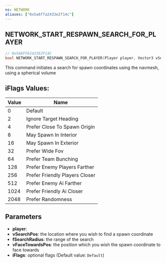 ```yaml
---
ns: NETWORK
aliases: ["0x5a6ffa2433e2f14c"]
---
```

## NETWORK_START_RESPAWN_SEARCH_FOR_PLAYER

```c
// 0x5A6FFA2433E2F14C
bool NETWORK_START_RESPAWN_SEARCH_FOR_PLAYER(Player player, Vector3 vSearchPos, float fSearchRadius, Vector3 vFaceTowardsPos, int iFlags);
```

This command initiates a search for spawn coordinates using the navmesh, using a spherical volume

## iFlags Values:
| Value | Name |
| --- | --- |
| 0 | Default |
| 2 | Ignore Target Heading |
| 4 | Prefer Close To Spawn Origin |
| 8 | May Spawn In Interior |
| 16 | May Spawn In Exterior |
| 32 | Prefer Wide Fov |
| 64 | Prefer Team Bunching |
| 128 | Prefer Enemy Players Farther |
| 256 | Prefer Friendly Players Closer |
| 512 | Prefer Enemy Ai Farther |
| 1024 | Prefer Friendly Ai Closer |
| 2048 | Prefer Randomness |


## Parameters
* **player**: 
* **vSearchPos**: the location where you wish to find a spawn coordinate
* **fSearchRadius**: the range of the search
* **vFaceTowardsPos**: the position which you wish the spawn coordinate to face towards
* **iFlags**: optional flags (Default value: `Default`)
